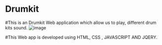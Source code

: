 # Drumkit
#This is an Drumkit Web application which allow us to play, different drum kits sound.
![image](https://user-images.githubusercontent.com/71991617/174286128-9c69115b-956e-4ad5-9a96-af38b807df55.png)

#This Web app is developed using HTML, CSS , JAVASCRIPT AND JQERY.
